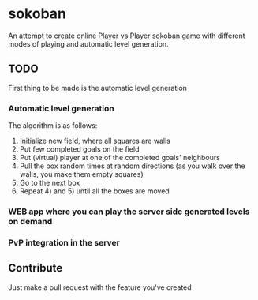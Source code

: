 sokoban
=======

An attempt to create online Player vs Player sokoban game with different modes of playing and automatic level generation.

## TODO
First thing to be made is the automatic level generation
### Automatic level generation
The algorithm is as follows:
1) Initialize new field, where all squares are walls
2) Put few completed goals on the field
3) Put (virtual) player at one of the completed goals' neighbours
4) Pull the box random times at random directions (as you walk over the walls, you make them empty squares)
5) Go to the next box
6) Repeat 4) and 5) until all the boxes are moved

### WEB app where you can play the server side generated levels on demand

### PvP integration in the server

## Contribute
Just make a pull request with the feature you've created
